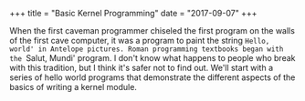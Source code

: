 +++
title = "Basic Kernel Programming"
date = "2017-09-07"
+++

When the first caveman programmer chiseled the first program on the walls of the first cave computer, it was
a program to paint the string `Hello, world' in Antelope pictures. Roman programming textbooks began with
the `Salut, Mundi' program. I don't know what happens to people who break with this tradition, but I think it's
safer not to find out. We'll start with a series of hello world programs that demonstrate the different aspects of
the basics of writing a kernel module.